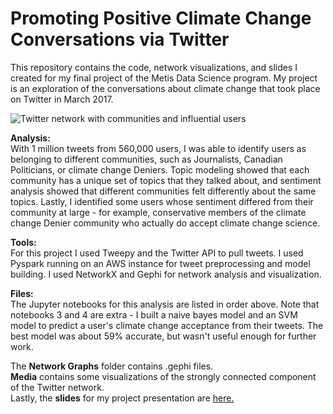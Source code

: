 # Promoting Positive Climate Change Conversations via Twitter

This repository contains the code, network visualizations, and slides I created for my final project of the Metis Data Science program. My project is an exploration of the conversations about climate change that took place on Twitter in March 2017.

![Twitter network with communities and influential users](media/network_with_names.png)

**Analysis:**  
With 1 million tweets from 560,000 users, I was able to identify users as belonging to different communities, such as Journalists, Canadian Politicians, or climate change Deniers. Topic modeling showed that each community has a unique set of topics that they talked about, and sentiment analysis showed that different communities felt differently about the same topics. Lastly, I identified some users whose sentiment differed from their community at large - for example, conservative members of the climate change Denier community who actually do accept climate change science.

**Tools:**  
For this project I used Tweepy and the Twitter API to pull tweets. I used Pyspark running on an AWS instance for tweet preprocessing and model building. I used NetworkX and Gephi for network analysis and visualization.

**Files:**  
The Jupyter notebooks for this analysis are listed in order above. Note that notebooks 3 and 4 are extra - I built a naive bayes model and an SVM model to predict a user's climate change acceptance from their tweets. The best model was about 59% accurate, but wasn't useful enough for further work.

The **Network Graphs** folder contains .gephi files.  
**Media** contains some visualizations of the strongly connected component of the Twitter network.  
Lastly, the **slides** for my project presentation are [here.](https://docs.google.com/presentation/d/14U2FqCU0eeWo3hG4r8b7OaYqbUzZEov3EKTsAbXQFGE/edit?usp=sharing)
